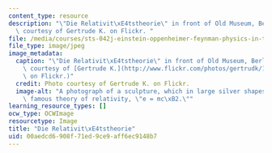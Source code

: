 ```yaml
---
content_type: resource
description: "\"Die Relativit\xE4tstheorie\" in front of Old Museum, Berlin. Photo\
  \ courtesy of Gertrude K. on Flickr. "
file: /media/courses/sts-042j-einstein-oppenheimer-feynman-physics-in-the-20th-century-spring-2011/00aedcd6908f71ed9ce9aff6ec9148b7_sts-042js11-th.jpg
file_type: image/jpeg
image_metadata:
  caption: "\"Die Relativit\xE4tstheorie\" in front of Old Museum, Berlin. (Photo\
    \ courtesy of [Gertrude K.](http://www.flickr.com/photos/gertrudk/156209198/)\
    \ on Flickr.)"
  credit: Photo courtesy of Gertrude K. on Flickr.
  image-alt: "A photograph of a sculpture, which in large silver shapes forms Einstein's\
    \ famous theory of relativity, \"e = mc\xB2.\""
learning_resource_types: []
ocw_type: OCWImage
resourcetype: Image
title: "Die Relativit\xE4tstheorie"
uid: 00aedcd6-908f-71ed-9ce9-aff6ec9148b7
---
```


